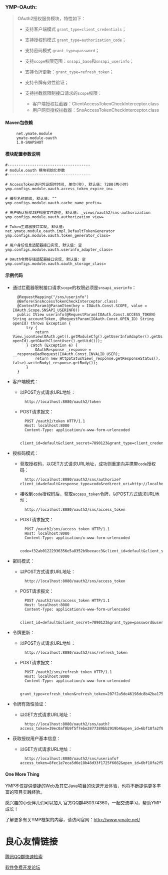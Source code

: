 ### YMP-OAuth:

> OAuth2授权服务模块，特性如下：
>
> - 支持客户端模式 `grant_type=client_credentials`；
> - 支持授权码模式 `grant_type=authorization_code`；
> - 支持密码模式 `grant_type=password`；
> - 支持`scope`权限范围：`snsapi_base`和`snsapi_userinfo`；
> - 支持令牌更新：`grant_type=refresh_token`；
> - 支持令牌有效性验证；
> - 支持拦截器限制接口请求的`scope`权限：
>
>   - 客户端授权拦截器：ClientAccessTokenCheckInterceptor.class
>   - 用户网页授权拦截器：SnsAccessTokenCheckInterceptor.class

#### Maven包依赖

     
         net.ymate.module 
         ymate-module-oauth 
         1.0-SNAPSHOT 
     

#### 模块配置参数说明

    #-------------------------------------
    # module.oauth 模块初始化参数
    #-------------------------------------
    
    # AccessToken访问凭证超时时间, 单位(秒), 默认值: 7200(两小时)
    ymp.configs.module.oauth.access_token_expire_in=
    
    # 缓存名称前缀, 默认值: ""
    ymp.configs.module.oauth.cache_name_prefix=
    
    # 用户确认授权JSP视图文件路径, 默认值: _views/oauth2/sns-authorization
    ymp.configs.module.oauth.authorization_view=
    
    # Token生成器接口实现, 默认值: net.ymate.module.oauth.impl.DefaultTokenGenerator
    ymp.configs.module.oauth.token_generator_class=
    
    # 用户身份信息适配器接口实现, 默认值: 空
    ymp.configs.module.oauth.userinfo_adapter_class=
    
    # OAuth令牌存储适配器接口实现, 默认值: 空
    ymp.configs.module.oauth.oauth_storage_class=

#### 示例代码

- 通过拦截器限制接口请求`scope`的权限必须是`snsapi_userinfo`：

        @RequestMapping("/sns/userinfo")
        @Before(SnsAccessTokenCheckInterceptor.class)
        @ContextParam(@ParamItem(key = IOAuth.Const.SCOPE, value = IOAuth.Scope.SNSAPI_USERINFO))
        public IView userinfo(@RequestParam(IOAuth.Const.ACCESS_TOKEN) String accountToken, @RequestParam(IOAuth.Const.OPEN_ID) String openId) throws Exception {
            try {
                return View.jsonView(OAuth.get().getModuleCfg().getUserInfoAdapter().getUserInfo(OAuth.get().bindAccessResourceHelper(accountToken, openId).getOAuthClientUser().getUid()));
            } catch (Exception e) {
                OAuthResponse _response = __responseBadRequest(IOAuth.Const.INVALID_USER);
                return new HttpStatusView(_response.getResponseStatus(), false).writeBody(_response.getBody());
            }
        }

- 客户端模式：

    - 以POST方式请求URL地址：

            http://localhost:8080/oauth2/token
    
    - POST请求报文：

            POST /oauth2/token HTTP/1.1
            Host: localhost:8080
            Content-Type: application/x-www-form-urlencoded
            
            client_id=default&client_secret=7890123&grant_type=client_credentials

- 授权码模式：

    - 获取授权码，以GET方式请求URL地址，成功则重定向并携带`code`授权码：

            http://localhost:8080/oauth2/sns/authorize?client_id=default&response_type=code&redirect_uri=http://localhost:8080/oauth2/sns/redirect&scope=snsapi_base&state=Helloworld

    - 接收到`code`授权码后，获取`access_token`令牌，以POST方式请求URL地址：

            http://localhost:8080/oauth2/sns/access_token
    
    - POST请求报文：

            POST /oauth2/sns/access_token HTTP/1.1
            Host: localhost:8080
            Content-Type: application/x-www-form-urlencoded

            code=f32ab01222936356e5a8352b9beeacc3&client_id=default&client_secret=7890123&grant_type=authorization_code&redirect_uri=http%3A%2F%2Flocalhost%3A8080%2Foauth2%2Fsns%2Fredirect

- 密码模式：

    - 以POST方式请求URL地址：

            http://localhost:8080/oauth2/sns/access_token

    - POST请求报文：

            POST /oauth2/sns/access_token HTTP/1.1
            Host: localhost:8080
            Content-Type: application/x-www-form-urlencoded

            client_id=default&client_secret=7890123&grant_type=password&username=suninformation&password=8fa6adcdaa9e50635c5bf54eacfca83a&scope=snsapi_userinfo


- 令牌更新：

    - 以POST方式请求URL地址：

            http://localhost:8080/oauth2/sns/refresh_token

    - POST请求报文：

            POST /oauth2/sns/refresh_token HTTP/1.1
            Host: localhost:8080
            Content-Type: application/x-www-form-urlencoded

            grant_type=refresh_token&refresh_token=207f2a5de46198dc8b42ba175e75cac1&client_id=default&client_secret=7890123

- 令牌有效性验证：

    - 以GET方式请求URL地址：
    
            http://localhost:8080/oauth2/sns/auth?access_token=39ec0af0b9f5f7ebe2877389bb2919b4&open_id=6bf18fa2f9a136273fb90e58dff4a964


- 获取授权用户基本信息：

    - 以GET方式请求URL地址：

            http://localhost:8080/oauth2/sns/userinfo?access_token=8fec1e7eca5d6e18b48d33f1725f6082&open_id=6bf18fa2f9a136273fb90e58dff4a964

#### One More Thing

YMP不仅提供便捷的Web及其它Java项目的快速开发体验，也将不断提供更多丰富的项目实践经验。

感兴趣的小伙伴儿们可以加入 官方QQ群480374360，一起交流学习，帮助YMP成长！

了解更多有关YMP框架的内容，请访问官网：http://www.ymate.net/

 # 良心友情链接

[腾讯QQ群快速检索](http://u.720life.cn/s/8cf73f7c)

[软件免费开发论坛](http://u.720life.cn/s/bbb01dc0)